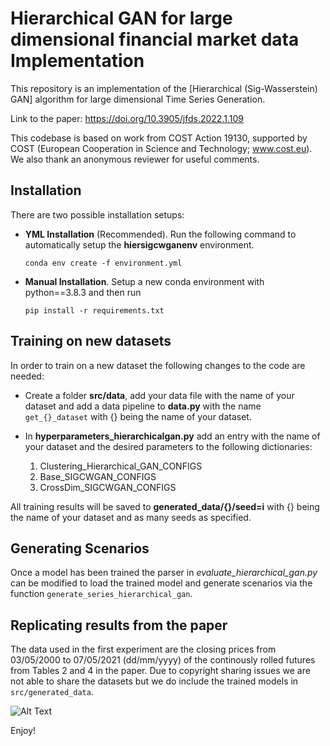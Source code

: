 ﻿
# Hierarchical GAN for large dimensional financial market data Implementation

This repository is an implementation of the [Hierarchical (Sig-Wasserstein) GAN] algorithm for large dimensional Time Series Generation.

Link to the paper: https://doi.org/10.3905/jfds.2022.1.109 

This codebase is based on work from COST Action 19130, supported by COST (European Cooperation in Science and Technology; www.cost.eu). We also thank an anonymous reviewer for useful comments.

## Installation
 There are two possible installation setups:

-  **YML Installation** (Recommended). Run the following command to automatically setup the **hiersigcwganenv** environment.
	```
	conda env create -f environment.yml
	```
-  **Manual Installation**. Setup a new conda environment with python==3.8.3 and then run  
	```
	pip install -r requirements.txt
	```

## Training on new datasets

In order to train on a new dataset the following changes to the code are needed: 

- Create a folder **src/data**, add your data file with the name of your dataset and add a data pipeline to **data.py** with the name `get_{}_dataset` with {} being the name of your dataset. 

- In **hyperparameters_hierarchicalgan.py** add an entry with the name of your dataset and the desired parameters to the following dictionaries:
  
  1. Clustering_Hierarchical_GAN_CONFIGS
  2. Base_SIGCWGAN_CONFIGS
  3. CrossDim_SIGCWGAN_CONFIGS
  
All training results will be saved to **generated_data/{}/seed=i** with {} being the name of your dataset and as many seeds as specified.

## Generating Scenarios

Once a model has been trained the parser in *evaluate_hierarchical_gan.py* can be modified to load the trained model and generate scenarios via the function `generate_series_hierarchical_gan`.

## Replicating results from the paper

The data used in the first experiment are the closing prices from $03/05/2000$ to $07/05/2021$ (dd/mm/yyyy) of the continously rolled futures from Tables 2 and 4 in the paper. Due to copyright sharing issues we are not able to share the datasets but we do include the trained models in  `src/generated_data`.

![Alt Text](https://media.giphy.com/media/hMvcLdbpVqRRNCwPsj/giphy.gif)

Enjoy!
